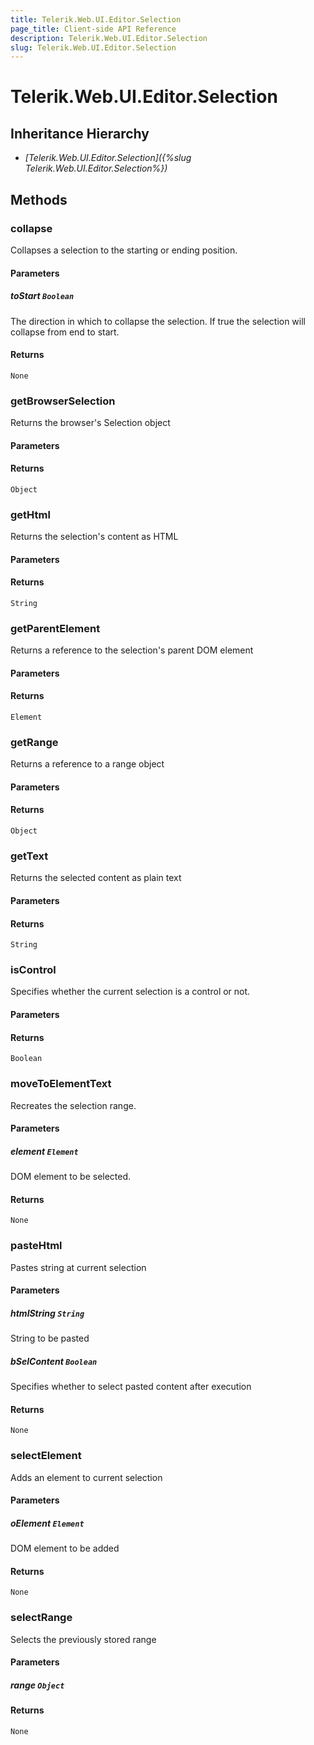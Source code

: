 ```yaml
---
title: Telerik.Web.UI.Editor.Selection
page_title: Client-side API Reference
description: Telerik.Web.UI.Editor.Selection
slug: Telerik.Web.UI.Editor.Selection
---
```


# Telerik.Web.UI.Editor.Selection

## Inheritance Hierarchy

* *[Telerik.Web.UI.Editor.Selection]({%slug Telerik.Web.UI.Editor.Selection%})*


## Methods

### collapse

Collapses a selection to the starting or ending position.

#### Parameters

##### toStart `Boolean`

The direction in which to collapse the selection. If true the selection will collapse from end to start.

#### Returns

`None` 

### getBrowserSelection

Returns the browser's Selection object

#### Parameters

#### Returns

`Object` 

### getHtml

Returns the selection's content as HTML

#### Parameters

#### Returns

`String` 

### getParentElement

Returns a reference to the selection's parent DOM element

#### Parameters

#### Returns

`Element` 

### getRange

Returns a reference to a range object

#### Parameters

#### Returns

`Object` 

### getText

Returns the selected content as plain text

#### Parameters

#### Returns

`String` 

### isControl

Specifies whether the current selection is a control or not.

#### Parameters

#### Returns

`Boolean` 

### moveToElementText

Recreates the selection range.

#### Parameters

##### element `Element`

DOM element to be selected.

#### Returns

`None` 

### pasteHtml

Pastes string at current selection

#### Parameters

##### htmlString `String`

String to be pasted

##### bSelContent `Boolean`

Specifies whether to select pasted content after execution

#### Returns

`None` 

### selectElement

Adds an element to current selection

#### Parameters

##### oElement `Element`

DOM element to be added

#### Returns

`None` 

### selectRange

Selects the previously stored range

#### Parameters

##### range `Object`

#### Returns

`None` 



